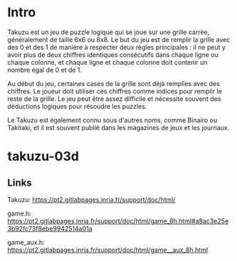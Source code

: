 # Intro

Takuzu est un jeu de puzzle logique qui se joue sur une grille carrée, généralement de taille 6x6 ou 8x8. Le but du jeu est de remplir la grille avec des 0 et des 1 de manière à respecter deux règles principales : il ne peut y avoir plus de deux chiffres identiques consécutifs dans chaque ligne ou chaque colonne, et chaque ligne et chaque colonne doit contenir un nombre égal de 0 et de 1.

Au début du jeu, certaines cases de la grille sont déjà remplies avec des chiffres. Le joueur doit utiliser ces chiffres comme indices pour remplir le reste de la grille. Le jeu peut être assez difficile et nécessite souvent des déductions logiques pour résoudre les puzzles.

Le Takuzu est également connu sous d'autres noms, comme Binairo ou Takitaki, et il est souvent publié dans les magazines de jeux et les journaux.

# takuzu-03d

## Links

Takuzu: https://pt2.gitlabpages.inria.fr/support/doc/html/

game.h: https://pt2.gitlabpages.inria.fr/support/doc/html/game_8h.html#a8ac3e25e3b92fc73f8ebe9942514a01a

game_aux.h: https://pt2.gitlabpages.inria.fr/support/doc/html/game__aux_8h.html
